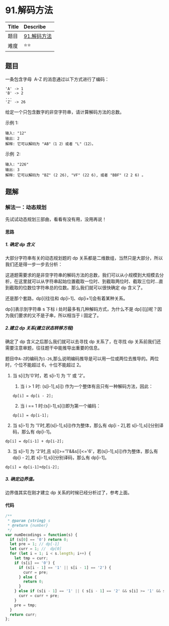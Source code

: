 # 91.解码方法

| Title | Describe                                                     |
| :---- | :----------------------------------------------------------- |
| 题目  | [91.解码方法](https://leetcode-cn.com/problems/decode-ways/) |
| 难度  | ⭐⭐                                                         |

## 题目

一条包含字母  A-Z 的消息通过以下方式进行了编码：

```
'A' -> 1
'B' -> 2
...
'Z' -> 26
```

给定一个只包含数字的非空字符串，请计算解码方法的总数。

示例 1:

```
输入: "12"
输出: 2
解释: 它可以解码为 "AB"（1 2）或者 "L"（12）。
```

示例  2:

```
输入: "226"
输出: 3
解释: 它可以解码为 "BZ" (2 26), "VF" (22 6), 或者 "BBF" (2 2 6) 。
```

## 题解

### 解法一：动态规划

先试试动态规划三部曲，看看有没有用，没用再说！

#### 思路

##### 1. 确定 dp 含义

大部分字符串有关的动态规划题的 dp 关系都是二维数组，当然只是大部分，所以我们还是得一步一步去分析：

这道题需要求的是非空字符串的解码方法的总数，我们可以从小规模到大规模去分析，在这里就可以从字符串起始位置截取一位时、到截取两位时、截取三位时...直到截取的位数位字符串总的位数。那么我们就可以很快确定 dp 含义了。

还是那个套路，dp[i]往往和 dp[i-1]、dp[i+1]会有着某种关系。

dp[i]表示到字符串 s 下标 i 处时最多有几种解码方式，为什么不是 dp[i][j]呢？因为我们要求的又不是子串，所以相当于 i 固定了。

##### 2.建立 dp 关系(建立状态转移方程)

确定了 dp 含义之后那么我们就可以去寻找 dp 关系了，在寻找 dp 关系前我们还需要注意审题，往往题干中能推导出重要的信息。

题目中`A-Z`的编码为`1-26`,那么说明编码推导是可以用一位或两位去推导的。两位时，个位不能超过 6，十位不能超过 2。
1. 当 s[i]为'0'时，若 s[i-1] 为 '1' 或 '2'。
    1. 当 i > 1 时: (s[i-1],s[i]) 作为一个整体有且只有一种解码方法，因此：
    ```
    dp[i] = dp[i - 2];
    ```

    2. 当 i == 1 时:(s[i-1],s[i])即为第一个编码：
    ```
    dp[i] = dp[i-1];
    ```

2. 当 s[i-1] 为 '1'时,若(s[i-1],s[i])作为整体，那么有 dp[i - 2],若 s[i-1],s[i]分别译码，那么有 dp[i-1]。

```
dp[i] = dp[i-1] + dp[i-2];
```

3. 当 s[i-1] 为 '2'时,且 s[i]>='1'&&s[i]<='6'，若(s[i-1],s[i])作为整体，那么有 dp[i - 2],若 s[i-1],s[i]分别译码，那么有 dp[i-1]。

```
dp[i] = dp[i-1]+dp[i-2];
```

##### 3. 确定边界值。

边界值其实在刚才建立 dp 关系的时候已经分析过了，参考上面。

#### 代码

```javascript
/**
 * @param {string} s
 * @return {number}
 */
var numDecodings = function(s) {
  if (s[0] == '0') return 0;
  let pre = 1; // dp[-1]
  let curr = 1; //  dp[0]
  for (let i = 1; i < s.length; i++) {
    let tmp = curr;
    if (s[i] == '0') {
      if (s[i - 1] == '1' || s[i - 1] == '2') {
        curr = pre;
      } else {
        return 0;
      }
    } else if (s[i - 1] == '1' || ( s[i - 1] == '2' && s[i] >= '1' && s[i] <= '6' )) {
      curr = curr + pre;
    }
    pre = tmp;
  }
  return curr;
};
```
